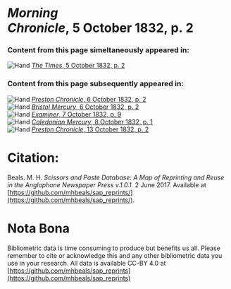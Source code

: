 # *Morning Chronicle*, 5 October 1832, p. 2  
  
### Content from this page simeltaneously appeared in:  
![Hand](http://scissorsandpaste.net/wp-content/uploads/2017/06/smallhandpointer.png) [*The Times*, 5 October 1832, p. 2](https://mhbeals.github.io/sap_html/The-Times/The-Times-5-October-1832-p-2)  
  
### Content from this page subsequently appeared in:  
![Hand](http://scissorsandpaste.net/wp-content/uploads/2017/06/smallhandpointer.png) [*Preston Chronicle*, 6 October 1832, p. 2](https://mhbeals.github.io/sap_html/Preston-Chronicle/Preston-Chronicle-6-October-1832-p-2)  
![Hand](http://scissorsandpaste.net/wp-content/uploads/2017/06/smallhandpointer.png) [*Bristol Mercury*, 6 October 1832, p. 2](https://mhbeals.github.io/sap_html/Bristol-Mercury/Bristol-Mercury-6-October-1832-p-2)  
![Hand](http://scissorsandpaste.net/wp-content/uploads/2017/06/smallhandpointer.png) [*Examiner*, 7 October 1832, p. 9](https://mhbeals.github.io/sap_html/Examiner/Examiner-7-October-1832-p-9)  
![Hand](http://scissorsandpaste.net/wp-content/uploads/2017/06/smallhandpointer.png) [*Caledonian Mercury*, 8 October 1832, p. 1](https://mhbeals.github.io/sap_html/Caledonian-Mercury/Caledonian-Mercury-8-October-1832-p-1)  
![Hand](http://scissorsandpaste.net/wp-content/uploads/2017/06/smallhandpointer.png) [*Preston Chronicle*, 13 October 1832, p. 2](https://mhbeals.github.io/sap_html/Preston-Chronicle/Preston-Chronicle-13-October-1832-p-2)  


# Citation: 

Beals. M. H. *Scissors and Paste Database: A Map of Reprinting and Reuse in the Anglophone Newspaper Press v.1.0.1.* 2 June 2017. Available at [https://github.com/mhbeals/sap_reprints/](https://github.com/mhbeals/sap_reprints/). 

# Nota Bona

Bibliometric data is time consuming to produce but benefits us all. Please remember to cite or acknowledge this and any other bibliometric data you use in your research. All data is available CC-BY 4.0 at [https://github.com/mhbeals/sap_reprints](https://github.com/mhbeals/sap_reprints)
